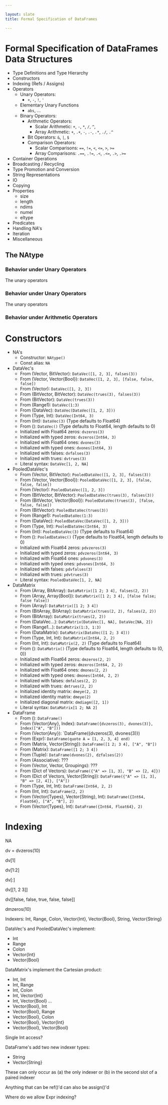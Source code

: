 ```yaml
---

layout: slate
title: Formal Specification of DataFrames

---
```


# Formal Specification of DataFrames Data Structures

* Type Definitions and Type Hierarchy
* Constructors
* Indexing (Refs / Assigns)
* Operators
	* Unary Operators:
		* `+`, `-`, `!`, `'`
	* Elementary Unary Functions
		* `abs`, ...
	* Binary Operators:
		* Arithmetic Operators:
			* Scalar Arithmetic: `+`, `-`, `*`, `/`, `^`,
			* Array Arithmetic: `+`, `.+`, `-`, `.-`, `.*`, `./`, `.^`
		* Bit Operators: `&`, `|`, `$`
		* Comparison Operators:
			* Scalar Comparisons: `==`, `!=`, `<`, `<=`, `>`, `>=`
			* Array Comparisons: `.==`, `.!=`, `.<`, `.<=`, `.>`, `.>=`
* Container Operations
* Broadcasting / Recycling
* Type Promotion and Conversion
* String Representations
* IO
* Copying
* Properties
	* size
	* length
	* ndims
	* numel
	* eltype
* Predicates
* Handling NA's
* Iteration
* Miscellaneous

## The NAtype

### Behavior under Unary Operators

The unary operators

### Behavior under Unary Operators

The unary operators

### Behavior under Arithmetic Operators

# Constructors

* NA's
	* Constructor: `NAtype()`
	* Const alias: `NA`
* DataVec's
	* From (Vector, BitVector): `DataVec([1, 2, 3], falses(3))`
	* From (Vector, Vector{Bool}): `DataVec([1, 2, 3], [false, false, false])`
	* From (Vector): `DataVec([1, 2, 3])`
	* From (BitVector, BitVector): `DataVec(trues(3), falses(3))`
	* From (BitVector): `DataVec(trues(3))`
	* From (Range1): `DataVec(1:3)`
	* From (DataVec): `DataVec(DataVec([1, 2, 3]))`
	* From (Type, Int): `DataVec(Int64, 3)`
	* From (Int): `DataVec(3)` (Type defaults to Float64)
	* From (): `DataVec()` (Type defaults to Float64, length defaults to 0)
	* Initialized with Float64 zeros: `dvzeros(3)`
	* Initialized with typed zeros: `dvzeros(Int64, 3)`
	* Initialized with Float64 ones: `dvones(3)`
	* Initialized with typed ones: `dvones(Int64, 3)`
	* Initialized with falses: `dvfalses(3)`
	* Initialized with trues: `dvtrues(3)`
	* Literal syntax: `DataVec[1, 2, NA]`
* PooledDataVec's
	* From (Vector, BitVector): `PooledDataVec([1, 2, 3], falses(3))`
	* From (Vector, Vector{Bool}): `PooledDataVec([1, 2, 3], [false, false, false])`
	* From (Vector): `PooledDataVec([1, 2, 3])`
	* From (BitVector, BitVector): `PooledDataVec(trues(3), falses(3))`
	* From (BitVector, Vector{Bool}): `PooledDataVec(trues(3), [false, false, false])`
	* From (BitVector): `PooledDataVec(trues(3))`
	* From (Range1): `PooledDataVec(1:3)`
	* From (DataVec): `PooledDataVec(DataVec([1, 2, 3]))`
	* From (Type, Int): `PooledDataVec(Int64, 3)`
	* From (Int): `PooledDataVec(3)` (Type defaults to Float64)
	* From (): `PooledDataVec()` (Type defaults to Float64, length defaults to 0)
	* Initialized with Float64 zeros: `pdvzeros(3)`
	* Initialized with typed zeros: `pdvzeros(Int64, 3)`
	* Initialized with Float64 ones: `pdvones(3)`
	* Initialized with typed ones: `pdvones(Int64, 3)`
	* Initialized with falses: `pdvfalses(3)`
	* Initialized with trues: `pdvtrues(3)`
	* Literal syntax: `PooledDataVec[1, 2, NA]`
* DataMatrix
	* From (Array, BitArray): `DataMatrix([1 2; 3 4], falses(2, 2))`
	* From (Array, Array{Bool}): `DataMatrix([1 2; 3 4], [false false; false false])`
	* From (Array): `DataMatrix([1 2; 3 4])`
	* From (BitArray, BitArray): `DataMatrix(trues(2, 2), falses(2, 2))`
	* From (BitArray): `DataMatrix(trues(2, 2))`
	* From (DataVec...): `DataMatrix(DataVec[1, NA], DataVec[NA, 2])`
	* From (Range1...): `DataMatrix(1:3, 1:3)`
	* From (DataMatrix): `DataMatrix(DataVec([1 2; 3 4]))`
	* From (Type, Int, Int): `DataMatrix(Int64, 2, 2)`
	* From (Int, Int): `DataMatrix(2, 2)` (Type defaults to Float64)
	* From (): `DataMatrix()` (Type defaults to Float64, length defaults to (0, 0))
	* Initialized with Float64 zeros: `dmzeros(2, 2)`
	* Initialized with typed zeros: `dmzeros(Int64, 2, 2)`
	* Initialized with Float64 ones: `dmones(2, 2)`
	* Initialized with typed ones: `dmones(Int64, 2, 2)`
	* Initialized with falses: `dmfalses(2, 2)`
	* Initialized with trues: `dmtrues(2, 2)`
	* Initialized identity matrix: `dmeye(2, 2)`
	* Initialized identity matrix: `dmeye(2)`
	* Initialized diagonal matrix: `dmdiagm([2, 1])`
	* Literal syntax: `DataMatrix[1 2; NA 2]`
* DataFrame
	* From (): `DataFrame()`
	* From (Vector{Any}, Index): `DataFrame({dvzeros(3), dvones(3)}, Index(["A", "B"]))`
	* From (Vector{Any}): `DataFrame({dvzeros(3), dvones(3)})
	* From (Expr): `DataFrame(quote A = [1, 2, 3, 4] end)`
	* From (Matrix, Vector{String}): `DataFrame([1 2; 3 4], ["A", "B"])`
	* From (Matrix): `DataFrame([1 2; 3 4])`
	* From (Tuple): `DataFrame(dvones(2), dzfalses(2))`
	* From (Associative): ???
	* From (Vector, Vector, Groupings): ???
	* From (Dict of Vectors): `DataFrame({"A" => [1, 3], "B" => [2, 4]})`
	* From (Dict of Vectors, Vector{String}): `DataFrame({"A" => [1, 3], "B" => [2, 4]}, ["A"])`
	* From (Type, Int, Int): `DataFrame(Int64, 2, 2)`
	* From (Int, Int): `DataFrame(2, 2)`
	* From (Vector{Types}, Vector{String}, Int): `DataFrame({Int64, Float64}, ["A", "B"], 2)`
	* From (Vector{Types}, Int): `DataFrame({Int64, Float64}, 2)`

# Indexing

NA

dv = dvzeros(10)

dv[1]

dv[1:2]

dv[:]

dv[[1, 2 3]]

dv[[false, false, true, false, false]]

dmzeros(10)

Indexers: Int, Range, Colon, Vector{Int}, Vector{Bool}, String, Vector{String}

DataVec's and PooledDataVec's implement:

* Int
* Range
* Colon
* Vector{Int}
* Vector{Bool}

DataMatrix's implement the Cartesian product:

* Int, Int
* Int, Range
* Int, Colon
* Int, Vector{Int}
* Int, Vector{Bool}
...
* Vector{Bool}, Int
* Vector{Bool}, Range
* Vector{Bool}, Colon
* Vector{Bool}, Vector{Int}
* Vector{Bool}, Vector{Bool}

Single Int access?

DataFrame's add two new indexer types:

* String
* Vector{String}

These can only occur as (a) the only indexer or (b) in the second slot of a paired indexer

Anything that can be ref()'d can also be assign()'d

Where do we allow Expr indexing?
